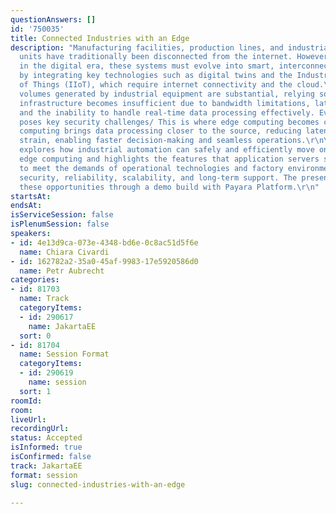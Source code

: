 ```yaml
---
questionAnswers: []
id: '750035'
title: Connected Industries with an Edge
description: "Manufacturing facilities, production lines, and industrial automation
  units have traditionally been disconnected from the internet. However, to stay competitive
  in the digital era, these systems must evolve into smart, interconnected networks
  by integrating key technologies such as digital twins and the Industrial Internet
  of Things (IIoT), which require internet connectivity and the cloud.\r\n\r\nAs data
  volumes generated by industrial equipment are substantial, relying solely on cloud
  infrastructure becomes insufficient due to bandwidth limitations, latency issues,
  and the inability to handle real-time data processing effectively. Even more, it
  poses key security challenges/ This is where edge computing becomes critical. Edge
  computing brings data processing closer to the source, reducing latency and bandwidth
  strain, enabling faster decision-making and seamless operations.\r\n\r\nThis talk
  explores how industrial automation can safely and efficiently move online by leveraging
  edge computing and highlights the features that application servers should offer
  to meet the demands of operational technologies and factory environments, such as
  security, reliability, scalability, and long-term support. The presentation showcase
  these opportunities through a demo build with Payara Platform.\r\n"
startsAt:
endsAt:
isServiceSession: false
isPlenumSession: false
speakers:
- id: 4e13d9ca-073e-4348-bd6e-0c8ac51d5f6e
  name: Chiara Civardi
- id: 162782a2-35a0-45af-9983-17e5920586d0
  name: Petr Aubrecht
categories:
- id: 81703
  name: Track
  categoryItems:
  - id: 290617
    name: JakartaEE
  sort: 0
- id: 81704
  name: Session Format
  categoryItems:
  - id: 290619
    name: session
  sort: 1
roomId:
room:
liveUrl:
recordingUrl:
status: Accepted
isInformed: true
isConfirmed: false
track: JakartaEE
format: session
slug: connected-industries-with-an-edge

---
```

